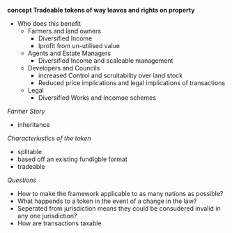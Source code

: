 

**concept Tradeable tokens of way leaves and rights on property**

- Who does this benefit 
	- Farmers and land owners
		-  Diversified Income
		- lprofit from un-utilised value
	- Agents and Estate Managers
		- Diversified Income and scaleable management
	- Developers and Councils
		- increased Control and scruitability over land stock
		- Reduced price implications and legal implications of transactions
	- Legal
		- Diversified Works and Incomoe schemes

*Farmer Story*
- inheritance 

*Characteriustics of the token*

- splitable
- based off an existing fundigble format
- tradeable

*Questions*

- How to make the framework applicable to as many nations as possible?
- What happends to a token in the event of a change in the law?
- Seperated from jurisdiction means they could be consudered invalid in any one jurisdiction?
- How are transactions taxable